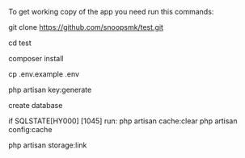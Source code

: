 To get working copy of the app you need run this commands:

git clone https://github.com/snoopsmk/test.git

cd test

composer install

cp .env.example .env

php artisan key:generate

create database

if SQLSTATE[HY000] [1045] run:
php artisan cache:clear
php artisan config:cache

php artisan storage:link
